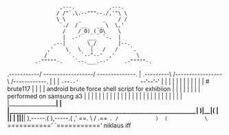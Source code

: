                      ,---.           ,---.
                    / /"`.\.--"""--./,'"\ \
                    \ \    _       _    / /
                     `./  / __   __ \  \,'
                      /    /_O)_(_O\    \
                      |  .-'  ___  `-.  |
                   .--|       \_/       |--.
                 ,'    \   \   |   /   /    `.
                /       `.  `--^--'  ,'       \
             .-"""""-.    `--.___.--'     .-"""""-.
.-----------/         \------------------/         \--------------.
| .---------\         /----------------- \         /------------. |
| |          `-`--`--'                    `--'--'-'             | |
| |                                                             | |
| |                                                             | |
| |                         # brute117                          | |
| |         android brute force shell script for exhibiion      | |
| |                                                             | |
| |                    performed on samsung a3                  | |
| |                                                             | |
| |                                                             | |
| |                                                             | |
| |                                                             | |
| |                                                             | |
| |                                                             | |
| |_____________________________________________________________| |
|_________________________________________________________________|
                   )__________|__|__________(
                  |            ||            |
                  |____________||____________|
                    ),-----.(      ),-----.(
                  ,'   ==.   \    /  .==    `.
                 /            )  (            \
                 `==========='    `==========='  niklaus iff
